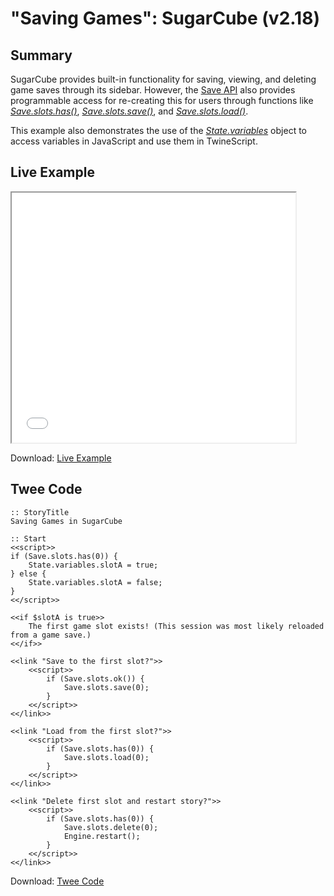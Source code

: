 # "Saving Games": SugarCube (v2.18)

## Summary

SugarCube provides built-in functionality for saving, viewing, and deleting game saves through its sidebar. However, the [Save API](http://www.motoslave.net/sugarcube/2/docs/api-save.html) also provides programmable access for re-creating this for users through functions like [*Save.slots.has()*](http://www.motoslave.net/sugarcube/2/docs/api-save.html#slots-has), [*Save.slots.save()*](http://www.motoslave.net/sugarcube/2/docs/api-save.html#slots-save), and [*Save.slots.load()*](http://www.motoslave.net/sugarcube/2/docs/api-save.html#slots-load).

This example also demonstrates the use of the [*State.variables*](http://www.motoslave.net/sugarcube/2/docs/api-state.html#state-api-getter-variables) object to access variables in JavaScript and use them in TwineScript.

## Live Example

<section>
<iframe src="sugarcube_savinggames_example.html" height=400 width=90%></iframe>


Download: <a href="sugarcube_savinggames_example.html" target="_blank">Live Example</a>
</section>

## Twee Code

```
:: StoryTitle
Saving Games in SugarCube

:: Start
<<script>>
if (Save.slots.has(0)) {
	State.variables.slotA = true;
} else {
	State.variables.slotA = false;
}
<</script>>

<<if $slotA is true>>
	The first game slot exists! (This session was most likely reloaded from a game save.)
<</if>>

<<link "Save to the first slot?">>
	<<script>>
		if (Save.slots.ok()) { 
			Save.slots.save(0);
		}
	<</script>>
<</link>>

<<link "Load from the first slot?">>
	<<script>>
		if (Save.slots.has(0)) { 
			Save.slots.load(0);
		} 
	<</script>>
<</link>>

<<link "Delete first slot and restart story?">>
	<<script>>
		if (Save.slots.has(0)) { 
			Save.slots.delete(0);
			Engine.restart();
		} 
	<</script>>
<</link>>
```

Download: <a href="sugarcube_savinggames_twee.txt" target="_blank">Twee Code</a>
